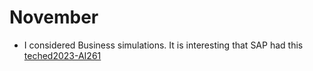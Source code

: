 # November
* I considered Business simulations.  It is interesting that SAP had this [teched2023-AI261](https://github.com/SAP-samples/teched2023-AI261/tree/main)